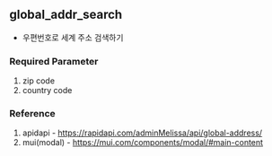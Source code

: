 ## global_addr_search
- 우편번호로 세계 주소 검색하기

### Required Parameter
1. zip code
2. country code

### Reference
1. apidapi - https://rapidapi.com/adminMelissa/api/global-address/
2. mui(modal) - https://mui.com/components/modal/#main-content
